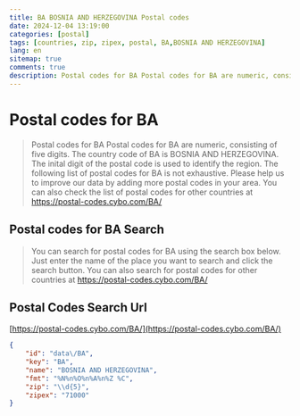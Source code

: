 ```yaml
---
title: BA BOSNIA AND HERZEGOVINA Postal codes 
date: 2024-12-04 13:19:00
categories: [postal]
tags: [countries, zip, zipex, postal, BA,BOSNIA AND HERZEGOVINA]
lang: en
sitemap: true
comments: true
description: Postal codes for BA Postal codes for BA are numeric, consisting of five digits. The country code of BA is BOSNIA AND HERZEGOVINA. The inital digit of the postal code is used to identify the region. The following list of postal codes for BA is not exhaustive. Please help us to improve our data by adding more postal codes in your area. You can also check the list of postal codes for other countries at https://postal-codes.cybo.com/BA/
---
```


# Postal codes for BA
> Postal codes for BA Postal codes for BA are numeric, consisting of five digits. The country code of BA is BOSNIA AND HERZEGOVINA. The inital digit of the postal code is used to identify the region. The following list of postal codes for BA is not exhaustive. Please help us to improve our data by adding more postal codes in your area. You can also check the list of postal codes for other countries at https://postal-codes.cybo.com/BA/

## Postal codes for BA Search 
> You can search for postal codes for BA using the search box below. Just enter the name of the place you want to search and click the search button. You can also search for postal codes for other countries at https://postal-codes.cybo.com/BA/

## Postal Codes Search Url

[https://postal-codes.cybo.com/BA/](https://postal-codes.cybo.com/BA/)
```json
{
    "id": "data\/BA",
    "key": "BA",
    "name": "BOSNIA AND HERZEGOVINA",
    "fmt": "%N%n%O%n%A%n%Z %C",
    "zip": "\\d{5}",
    "zipex": "71000"
}
```
